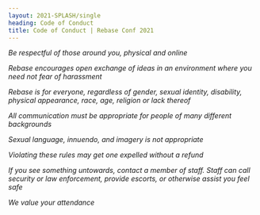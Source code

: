 ```yaml
---
layout: 2021-SPLASH/single
heading: Code of Conduct
title: Code of Conduct | Rebase Conf 2021
---
```


_Be respectful of those around you, physical and online_

_Rebase encourages open exchange of ideas in an environment where
you need not fear of harassment_

_Rebase is for everyone, regardless of gender, sexual identity,
disability, physical appearance, race, age, religion or lack thereof_

_All communication must be appropriate for people of many different
backgrounds_

_Sexual language, innuendo, and imagery is not appropriate_

_Violating these rules may get one expelled without a refund_

_If you see something untowards, contact a member of staff.  Staff can call
security or law enforcement, provide escorts, or otherwise assist you feel
safe_

_We value your attendance_

